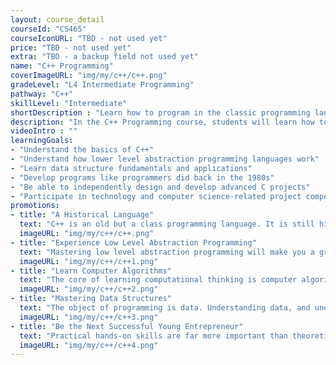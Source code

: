 ```yaml
---
layout: course_detail
courseId: "CS465"
courseIconURL: "TBD - not used yet"
price: "TBD - not used yet"
extra: "TBD - a backup field not used yet"
name: "C++ Programming"
coverImageURL: "img/my/c++/c++.png"
gradeLevel: "L4 Intermediate Programming"
pathway: "C++"
skillLevel: "Intermediate"
shortDescription : "Learn how to program in the classic programming language C++!"
description: "In the C++ Programming course, students will learn how to program using the legacy programming language C++, which is a variant of the C language. C++ is a common programming language and is regularly used in business applications."
videoIntro : ""
learningGoals:
- "Understand the basics of C++"
- "Understand how lower level abstraction programming languages work"
- "Learn data structure fundamentals and applications"
- "Develop programs like programmers did back in the 1980s"
- "Be able to independently design and develop advanced C projects"
- "Participate in technology and computer science-related project competitions"
promotions:
- title: "A Historical Language"
  text: "C++ is an old but a class programming language. It is still highly used to this day. Learning C++ will give you a boost in understanding needed to learn other languages."
  imageURL: "img/my/c++/c++.png"
- title: "Experience Low Level Abstraction Programming"
  text: "Mastering low level abstraction programming will make you a great programmer who understands the ins and outs of computer science. With the knowledge you learn from C++, you can apply it to higher level abstraction languages such as Python and Java."
  imageURL: "img/my/c++/c++1.png"
- title: "Learn Computer Algorithms"
  text: "The core of learning computational thinking is computer algorithms, With a fundamental knowledge of C++, you can start learning algorithms from college courses."
  imageURL: "img/my/c++/c++2.png"
- title: "Mastering Data Structures"
  text: "The object of programming is data. Understanding data, and understanding how to store it and manipulate it, are essential programming skills."
  imageURL: "img/my/c++/c++3.png"
- title: "Be the Next Successful Young Entrepreneur"
  text: "Practical hands-on skills are far more important than theoretical knowledge. Every course is designed for students to learn how to turn an idea for a game into a practical reality through hard work. Young little entrepreneurs are developed during these challenges."
  imageURL: "img/my/c++/c++4.png"
---
```

